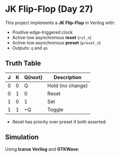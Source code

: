 # JK Flip-Flop (Day 27)

This project implements a **JK Flip-Flop** in Verilog with:
- Positive edge-triggered clock
- Active-low asynchronous **reset** (`rst_n`)
- Active-low asynchronous **preset** (`preset_n`)
- Outputs: `q` and `qn`

## Truth Table

| J | K | Q(next) | Description |
|---|---|---------|-------------|
| 0 | 0 | Q       | Hold (no change) |
| 0 | 1 | 0       | Reset |
| 1 | 0 | 1       | Set |
| 1 | 1 | ~Q      | Toggle |

- Reset has priority over preset if both asserted.


##  Simulation

Using **Icarus Verilog** and **GTKWave**:
